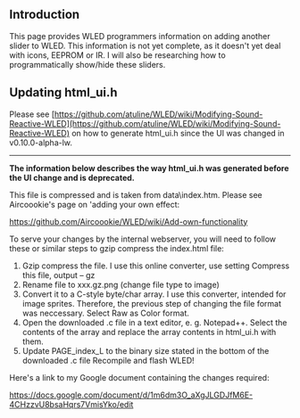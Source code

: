 ## Introduction
This page provides WLED programmers information on adding another slider to WLED. This information is not yet complete, as it doesn't yet deal with icons, EEPROM or IR. I will also be researching how to programmatically show/hide these sliders.

## Updating html_ui.h

Please see [https://github.com/atuline/WLED/wiki/Modifying-Sound-Reactive-WLED](https://github.com/atuline/WLED/wiki/Modifying-Sound-Reactive-WLED) on how to generate html_ui.h since the UI was changed in v0.10.0-alpha-lw.

***

**The information below describes the way html_ui.h was generated before the UI change and is deprecated.**

This file is compressed and is taken from data\index.htm. Please see Aircoookie's page on 'adding your own effect:

https://github.com/Aircoookie/WLED/wiki/Add-own-functionality

To serve your changes by the internal webserver, you will need to follow these or similar steps to gzip compress the index.html file:

1. Gzip compress the file. I use this online converter, use setting Compress this file, output – gz
1. Rename file to xxx.gz.png (change file type to image)
1. Convert it to a C-style byte/char array. I use this converter, intended for image sprites. Therefore, the previous step of changing the file format was neccessary. Select Raw as Color format.
1. Open the downloaded .c file in a text editor, e. g. Notepad++. Select the contents of the array and replace the array contents in html_ui.h with them.
1. Update PAGE_index_L to the binary size stated in the bottom of the downloaded .c file
Recompile and flash WLED!

Here's a link to my Google document containing the changes required:

https://docs.google.com/document/d/1m6dm3O_aXgJLGDJfM6E-4CHzzvU8bsaHqrs7VmisYko/edit